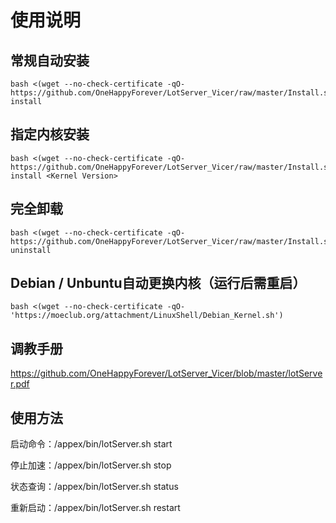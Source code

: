 # 使用说明

## 常规自动安装

```
bash <(wget --no-check-certificate -qO- https://github.com/OneHappyForever/LotServer_Vicer/raw/master/Install.sh) install
```

## 指定内核安装

```
bash <(wget --no-check-certificate -qO- https://github.com/OneHappyForever/LotServer_Vicer/raw/master/Install.sh) install <Kernel Version>
```

## 完全卸载

```
bash <(wget --no-check-certificate -qO- https://github.com/OneHappyForever/LotServer_Vicer/raw/master/Install.sh) uninstall
```

## Debian / Unbuntu自动更换内核（运行后需重启）

```
bash <(wget --no-check-certificate -qO- 'https://moeclub.org/attachment/LinuxShell/Debian_Kernel.sh')
```

## 调教手册

https://github.com/OneHappyForever/LotServer_Vicer/blob/master/lotServer.pdf

## 使用方法

启动命令：/appex/bin/lotServer.sh start

停止加速：/appex/bin/lotServer.sh stop

状态查询：/appex/bin/lotServer.sh status

重新启动：/appex/bin/lotServer.sh restart

